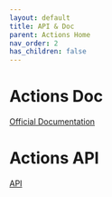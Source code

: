 ```yaml
---
layout: default
title: API & Doc
parent: Actions Home
nav_order: 2
has_children: false
---
```


# Actions Doc

[Official Documentation](https://help.github.com/en/actions/automating-your-workflow-with-github-actions)


# Actions API

[API](https://developer.github.com/v3/actions/)

